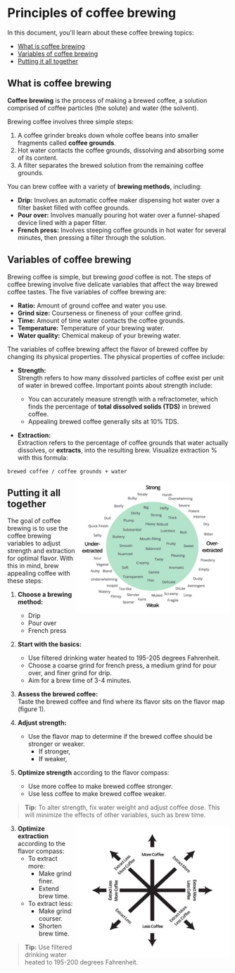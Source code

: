 # Principles of coffee brewing  

In this document, you'll learn about these coffee brewing topics: 
- [What is coffee brewing](#what-is-coffee-brewing) 
- [Variables of coffee brewing](#variables-of-coffee-brewing) 
- [Putting it all together](#putting-it-all-together)

## What is coffee brewing   
**Coffee brewing** is the process of making a brewed coffee, a solution comprised of coffee particles (the solute) and water (the solvent). 

Brewing coffee involves three simple steps: 
1. A coffee grinder breaks down whole coffee beans into smaller fragments called **coffee grounds**. 
2. Hot water contacts the coffee grounds, dissolving and absorbing some of its content. 
3. A filter separates the brewed solution from the remaining coffee grounds.  
 
You can brew coffee with a variety of **brewing methods**, including:
- **Drip:** Involves an automatic coffee maker dispensing hot water over a filter basket filled with coffee grounds. 
- **Pour over:** Involves manually pouring hot water over a funnel-shaped device lined with a paper filter. 
- **French press:** Involves steeping coffee grounds in hot water for several minutes, then pressing a filter through the solution. 

## Variables of coffee brewing 
Brewing coffee is simple, but brewing *good* coffee is not. The steps of coffee brewing involve five delicate variables that affect the way brewed coffee tastes. The five variables of coffee brewing are: 
- **Ratio:** Amount of ground coffee and water you use.
- **Grind size:** Courseness or fineness of your coffee grind. 
- **Time:** Amount of time water contacts the coffee grounds.
- **Temperature:** Temperature of your brewing water.   
- **Water quality:** Chemical makeup of your brewing water. 

The variables of coffee brewing affect the flavor of brewed coffee by changing its physical properties. The physical properties of coffee include:  

- **Strength:**<br>
Strength refers to how many dissolved particles of coffee exist per unit of water in brewed coffee. Important points about strength include: 
    - You can accurately measure strength with a refractometer, which finds the percentage of **total dissolved solids (TDS)** in brewed coffee.
    - Appealing brewed coffee generally sits at 10% TDS.   

- **Extraction:**<br>
Extraction refers to the percentage of coffee grounds that water actually dissolves, or **extracts**, into the resulting brew. Visualize extraction % with this formula:
```
brewed coffee / coffee grounds + water 
``` 
<img src="principles-of-coffee-brewing/flavor map.png" 
     alt="flavor map"
     width="350"
     height="300"
     align="right"/>

## Putting it all together  
The goal of coffee brewing is to use the coffee brewing variables to adjust strength and extraction for optimal flavor. With this in mind, brew appealing coffee with these steps: 

1. **Choose a brewing method:**
    - Drip 
    - Pour over 
    - French press 

3. **Start with the basics:** 
    - Use filtered drinking water heated to 195-205 degrees Fahrenheit. 
    - Choose a coarse grind for french press, a medium grind for pour over, and finer grind for drip. 
    - Aim for a brew time of 3-4 minutes. 

4. **Assess the brewed coffee:**<br>
Taste the brewed coffee and find where its flavor sits on the flavor map (figure 1). 

5. **Adjust strength:**
    - Use the flavor map to determine if the brewed coffee should be stronger or weaker. 
        - If stronger, 
        - If weaker, 

6. **Optimize strength** according to the flavor compass: 
    - Use more coffee to make brewed coffee stronger.
    - Use less coffee to make brewed coffee weaker.
> **Tip:** To alter strength, fix water weight and adjust coffee dose. This will minimize the effects of other variables, such as brew time. 

<img src="principles-of-coffee-brewing/flavor-compass.png" 
     alt="flavor compass"
     width="350"
     height="300"
     align="right"/>
     
3. **Optimize extraction** according to the flavor compass: 
    - To extract more:
        - Make grind finer.
        - Extend brew time. 
    - To extract less:
        - Make grind courser.
        - Shorten brew time.   
> **Tip:** Use filtered drinking water heated to 195-200 degrees Fahrenheit.  
